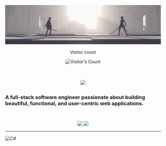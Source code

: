 <img src="https://raw.githubusercontent.com/xTaig4/xTaig4/refs/heads/main/Niear%20Automata-A2-vs-9S.JPG" alt="Banner of a developer sitting in front of a desk">

<div align="center"> 
  <p>Visitor count</p>
  <img src="https://profile-counter.glitch.me/xTaig4/count.svg" alt="Visitor's Count" />
</div>

<h1 align="center">
    <img src="https://readme-typing-svg.herokuapp.com/?font=Inter&size=48&center=true&vCenter=true&width=500&height=70&color=00C000&duration=4000&lines=Hi+There!+👋;+I'm+Tai!;" />
</h1>

### A full-stack software engineer passionate about building beautiful, functional, and user-centric web applications.



<br>

<p align="center">
  <img src="https://skillicons.dev/icons?i=cs,ts,nodejs,react" />
  <img src="https://skillicons.dev/icons?i=html,css,js,git,postman" />
</p>

<hr>

![C#](https://img.shields.io/badge/c%23-%23239120.svg?style=for-the-badge&logo=csharp&logoColor=white)
